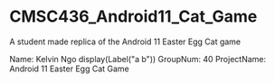 # CMSC436_Android11_Cat_Game
A student made replica of the Android 11 Easter Egg Cat game

Name: Kelvin Ngo display(Label("a        b"))              GroupNum: 40                ProjectName: Android 11 Easter Egg Cat Game          
